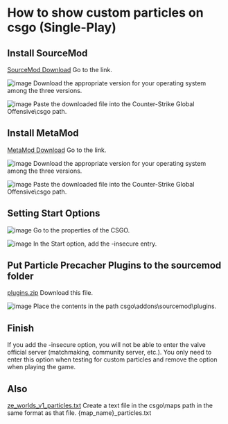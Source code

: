 # How to show custom particles on csgo (Single-Play)
## Install SourceMod
[SourceMod Download](https://www.sourcemod.net/downloads.php?branch=dev, "SourceMod Link")
Go to the link.

![image](https://user-images.githubusercontent.com/29685039/118855693-fff82580-b910-11eb-8680-de7a231a6f13.png)
Download the appropriate version for your operating system among the three versions.

![image](https://user-images.githubusercontent.com/29685039/118856009-667d4380-b911-11eb-8465-a3e2df701ed2.png)
Paste the downloaded file into the Counter-Strike Global Offensive\csgo path.

## Install MetaMod
[MetaMod Download](https://www.sourcemm.net/downloads.php?branch=dev, "MetaMod Link")
Go to the link.

![image](https://user-images.githubusercontent.com/29685039/118856261-b956fb00-b911-11eb-9075-55a1b70e6ad8.png)
Download the appropriate version for your operating system among the three versions.

![image](https://user-images.githubusercontent.com/29685039/118856375-d5f33300-b911-11eb-8218-de6d4a6592cf.png)
Paste the downloaded file into the Counter-Strike Global Offensive\csgo path.

## Setting Start Options
![image](https://user-images.githubusercontent.com/29685039/118856508-01761d80-b912-11eb-914a-914359094692.png)
Go to the properties of the CSGO.

![image](https://user-images.githubusercontent.com/29685039/118856676-2bc7db00-b912-11eb-8294-6c2c23872647.png)
In the Start option, add the -insecure entry.

## Put Particle Precacher Plugins to the sourcemod folder
[plugins.zip](https://github.com/sweetSD/csgo-hammer/files/6510647/plugins.zip)
Download this file.

![image](https://user-images.githubusercontent.com/29685039/118857011-87926400-b912-11eb-9337-e79547ea8bc0.png)
Place the contents in the path csgo\addons\sourcemod\plugins.

## Finish
If you add the -insecure option, you will not be able to enter the valve official server (matchmaking, community server, etc.). You only need to enter this option when testing for custom particles and remove the option when playing the game.

## Also
[ze_worlds_v1_particles.txt](https://github.com/sweetSD/csgo-hammer/files/6510706/ze_worlds_v1_particles.txt)
Create a text file in the csgo\maps path in the same format as that file. {map_name}_particles.txt
